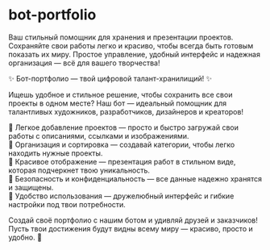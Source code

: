 # bot-portfolio
Ваш стильный помощник для хранения и презентации проектов.   Сохраняйте свои работы легко и красиво, чтобы всегда быть готовым показать их миру. Простое управление, удобный интерфейс и надежная организация — всё для вашего творчества!

✨ Бот-портфолио — твой цифровой талант-хранилищий! ✨

Ищешь удобное и стильное решение, чтобы сохранить все свои проекты в одном месте? Наш бот — идеальный помощник для талантливых художников, разработчиков, дизайнеров и креаторов!

🔹 Легкое добавление проектов — просто и быстро загружай свои работы с описаниями, ссылками и изображениями.  
🔹 Организация и сортировка — создавай категории, чтобы легко находить нужные проекты.  
🔹 Красивое отображение — презентация работ в стильном виде, которая подчеркнет твою уникальность.  
🔹 Безопасность и конфиденциальность — все данные надежно хранятся и защищены.  
🔹 Удобство использования — дружелюбный интерфейс и гибкие настройки под твои потребности.

Создай своё портфолио с нашим ботом и удивляй друзей и заказчиков! Пусть твои достижения будут видны всему миру — красиво, просто и удобно. 🚀
